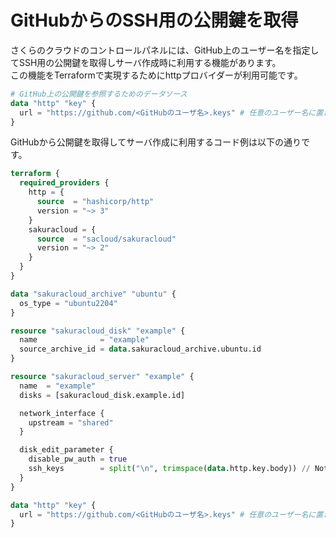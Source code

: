 # GitHubからのSSH用の公開鍵を取得

さくらのクラウドのコントロールパネルには、GitHub上のユーザー名を指定してSSH用の公開鍵を取得しサーバ作成時に利用する機能があります。  
この機能をTerraformで実現するためにhttpプロバイダーが利用可能です。

```terraform
# GitHub上の公開鍵を参照するためのデータソース
data "http" "key" {
  url = "https://github.com/<GitHubのユーザ名>.keys" # 任意のユーザー名に置き換える
}
```

GitHubから公開鍵を取得してサーバ作成に利用するコード例は以下の通りです。

```terraform
terraform {
  required_providers {
    http = {
      source  = "hashicorp/http"
      version = "~> 3"
    }
    sakuracloud = {
      source  = "sacloud/sakuracloud"
      version = "~> 2"
    }
  }
}

data "sakuracloud_archive" "ubuntu" {
  os_type = "ubuntu2204"
}

resource "sakuracloud_disk" "example" {
  name              = "example"
  source_archive_id = data.sakuracloud_archive.ubuntu.id
}

resource "sakuracloud_server" "example" {
  name  = "example"
  disks = [sakuracloud_disk.example.id]

  network_interface {
    upstream = "shared"
  }

  disk_edit_parameter {
    disable_pw_auth = true
    ssh_keys        = split("\n", trimspace(data.http.key.body)) // Note: 複数の公開鍵が登録されている場合は改行で結合されている
  }
}

data "http" "key" {
  url = "https://github.com/<GitHubのユーザ名>.keys" # 任意のユーザー名に置き換える
}
```